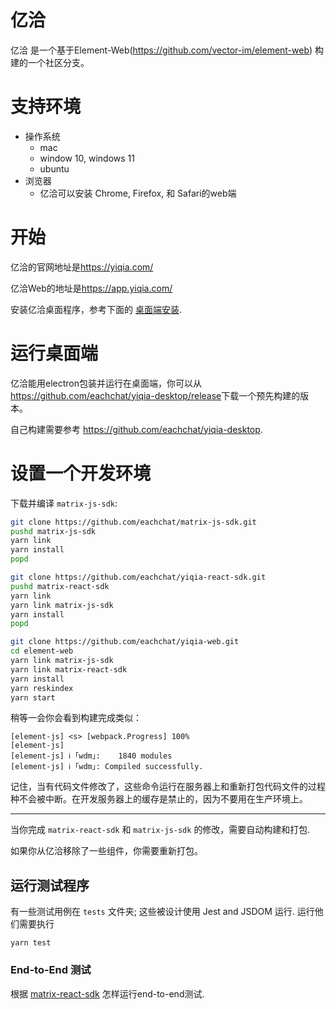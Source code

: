 亿洽
=======

亿洽 是一个基于Element-Web(https://github.com/vector-im/element-web) 构建的一个社区分支。

支持环境
======================


* 操作系统
  * mac
  * window 10, windows 11
  * ubuntu
* 浏览器
  * 亿洽可以安装 Chrome, Firefox, 和 Safari的web端

开始
===============

亿洽的官网地址是<https://yiqia.com/>

亿洽Web的地址是<https://app.yiqia.com/>


安装亿洽桌面程序，参考下面的 [桌面端安装](#running-as-a-desktop-app).

运行桌面端
========================

亿洽能用electron包装并运行在桌面端，你可以从 <https://github.com/eachchat/yiqia-desktop/release>下载一个预先构建的版本。

自己构建需要参考 <https://github.com/eachchat/yiqia-desktop>.


设置一个开发环境
============================

下载并编译 `matrix-js-sdk`:

``` bash
git clone https://github.com/eachchat/matrix-js-sdk.git
pushd matrix-js-sdk
yarn link
yarn install
popd
```


```bash
git clone https://github.com/eachchat/yiqia-react-sdk.git
pushd matrix-react-sdk
yarn link
yarn link matrix-js-sdk
yarn install
popd
```


```bash
git clone https://github.com/eachchat/yiqia-web.git
cd element-web
yarn link matrix-js-sdk
yarn link matrix-react-sdk
yarn install
yarn reskindex
yarn start
```

稍等一会你会看到构建完成类似：

```
[element-js] <s> [webpack.Progress] 100%
[element-js]
[element-js] ℹ ｢wdm｣:    1840 modules
[element-js] ℹ ｢wdm｣: Compiled successfully.
```

   记住，当有代码文件修改了，这些命令运行在服务器上和重新打包代码文件的过程种不会被中断。在开发服务器上的缓存是禁止的，因为不要用在生产环境上。


___

当你完成 `matrix-react-sdk` 和 `matrix-js-sdk` 的修改，需要自动构建和打包.

如果你从亿洽移除了一些组件，你需要重新打包。


运行测试程序
-----------------

有一些测试用例在 `tests` 文件夹; 这些被设计使用 Jest and JSDOM 运行. 运行他们需要执行

```
yarn test
```

### End-to-End 测试

根据 [matrix-react-sdk](https://github.com/matrix-org/matrix-react-sdk/#end-to-end-tests) 怎样运行end-to-end测试.


